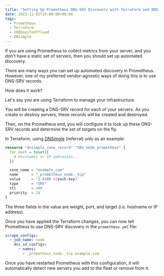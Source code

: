 ```yaml
---
title: "Setting Up Prometheus DNS-SRV Discovery with Terraform and DNSimple"
date: 2023-11-02T10:00:00+06:00
tags:
  - Prometheus
  - Terraform
  - 100DaysToOffload
  - DNSimple
---
```


If you are using Prometheus to collect metrics from your server, and you don't have a static set of servers, then you should set up automated discovery.

There are many ways you can set up automated discovery in Prometheus. However, one of my preferred vendor-agnostic ways of doing this is to use DNS-SRV records.

How does it work?

Let's say you are using Terraform to manage your infrastructure.

You will be creating a DNS-SRV record for each of your servers. As you create or destroy servers, these records will be created and destroyed.

Then, on the Prometheus end, you will configure it to look up these DNS-SRV records and determine the set of targets on the fly.

In Terraform, using [DNSimple](https://dnsimple.com/r/a21d2b08edfce9) (referral) only as an example:

``` tf
resource "dnsimple_zone_record" "SRV_node_prometheus" {
  for_each = toset([
    # Hostnames or IP addresses...
  ])

  zone_name = "example.com"
  name      = "_prometheus_node._tcp"
  value     = "1 9100 ${each.key}"
  type      = "SRV"
  ttl       = 300
  priority  = 10
}
```

The three fields in the value are weight, port, and target (i.e. hostname or IP address).

Once you have applied the Terraform changes, you can now tell Prometheus to use DNS-SRV discovery in the `prometheus.yml` file:

``` yaml
scrape_configs:
  - job_name: node
    dns_sd_configs:
      - names:
        - _prometheus_node._tcp.example.com
```

Once you have restarted Prometheus with this configuration, it will automatically detect new servers you add to the fleet or remove from it.
